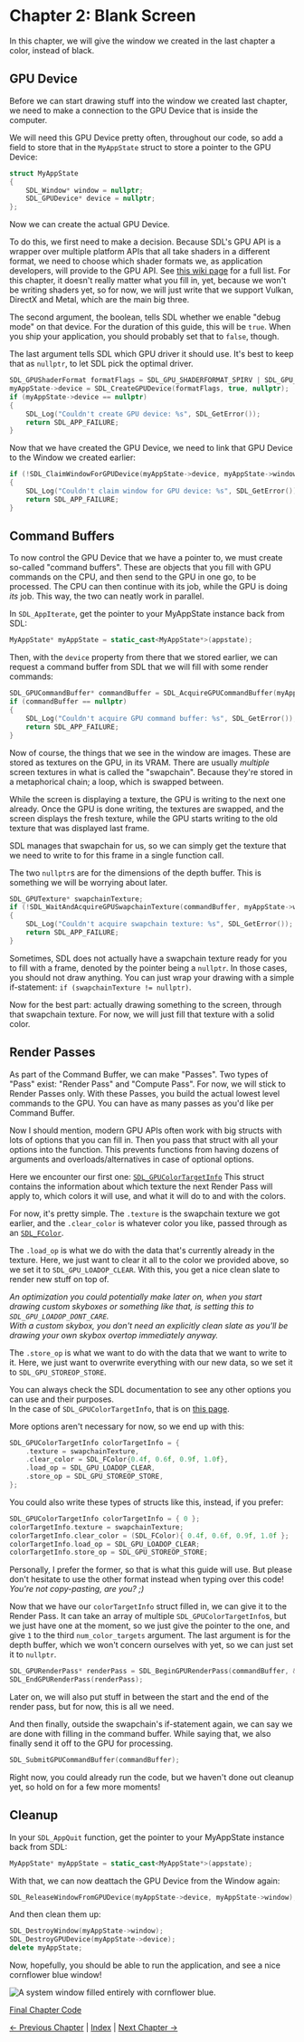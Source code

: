 # Chapter 2: Blank Screen

In this chapter, we will give the window we created in the last chapter a color, instead of black.

## GPU Device

Before we can start drawing stuff into the window we created last chapter,
we need to make a connection to the GPU Device that is inside the computer.

We will need this GPU Device pretty often, throughout our code,
so add a field to store that in the `MyAppState` struct to store a pointer to the GPU Device:

```c++
struct MyAppState
{
	SDL_Window* window = nullptr;
	SDL_GPUDevice* device = nullptr;
};
```

Now we can create the actual GPU Device.

To do this, we first need to make a decision.
Because SDL's GPU API is a wrapper over multiple platform APIs that all take shaders in a different format,
we need to choose which shader formats we, as application developers, will provide to the GPU API.
See [this wiki page](https://wiki.libsdl.org/SDL3/SDL_GPUShaderFormat) for a full list.
For this chapter, it doesn't really matter what you fill in, yet, because we won't be writing shaders yet,
so for now, we will just write that we support Vulkan, DirectX and Metal, which are the main big three.

The second argument, the boolean, tells SDL whether we enable "debug mode" on that device.
For the duration of this guide, this will be `true`.
When you ship your application, you should probably set that to `false`, though.

The last argument tells SDL which GPU driver it should use.
It's best to keep that as `nullptr`, to let SDL pick the optimal driver.

```c++
SDL_GPUShaderFormat formatFlags = SDL_GPU_SHADERFORMAT_SPIRV | SDL_GPU_SHADERFORMAT_DXIL | SDL_GPU_SHADERFORMAT_MSL;
myAppState->device = SDL_CreateGPUDevice(formatFlags, true, nullptr);
if (myAppState->device == nullptr)
{
	SDL_Log("Couldn't create GPU device: %s", SDL_GetError());
	return SDL_APP_FAILURE;
}
```

Now that we have created the GPU Device, we need to link that GPU Device to the Window we created earlier:

```c++
if (!SDL_ClaimWindowForGPUDevice(myAppState->device, myAppState->window))
{
	SDL_Log("Couldn't claim window for GPU device: %s", SDL_GetError());
	return SDL_APP_FAILURE;
}
```

## Command Buffers

To now control the GPU Device that we have a pointer to, we must create so-called "command buffers".
These are objects that you fill with GPU commands on the CPU, and then send to the GPU in one go, to be processed.
The CPU can then continue with its job, while the GPU is doing _its_ job.
This way, the two can neatly work in parallel.

In `SDL_AppIterate`, get the pointer to your MyAppState instance back from SDL:

```c++
MyAppState* myAppState = static_cast<MyAppState*>(appstate);
```

Then, with the `device` property from there that we stored earlier,
we can request a command buffer from SDL that we will fill with some render commands:

```c++
SDL_GPUCommandBuffer* commandBuffer = SDL_AcquireGPUCommandBuffer(myAppState->device);
if (commandBuffer == nullptr)
{
	SDL_Log("Couldn't acquire GPU command buffer: %s", SDL_GetError());
	return SDL_APP_FAILURE;
}
```

Now of course, the things that we see in the window are images. These are stored as textures on the GPU, in its VRAM.
There are usually _multiple_ screen textures in what is called the "swapchain".
Because they're stored in a metaphorical chain; a loop, which is swapped between.

While the screen is displaying a texture, the GPU is writing to the next one already.
Once the GPU is done writing, the textures are swapped, and the screen displays the fresh texture,
while the GPU starts writing to the old texture that was displayed last frame.

SDL manages that swapchain for us, so we can simply get the texture
that we need to write to for this frame in a single function call.

The two `nullptr`s are for the dimensions of the depth buffer. This is something we will be worrying about later.

```c++
SDL_GPUTexture* swapchainTexture;
if (!SDL_WaitAndAcquireGPUSwapchainTexture(commandBuffer, myAppState->window, &swapchainTexture, nullptr, nullptr))
{
	SDL_Log("Couldn't acquire swapchain texture: %s", SDL_GetError());
	return SDL_APP_FAILURE;
}
```

Sometimes, SDL does not actually have a swapchain texture ready for you to fill with a frame,
denoted by the pointer being a `nullptr`. In those cases, you should not draw anything.
You can just wrap your drawing with a simple if-statement: `if (swapchainTexture != nullptr)`.

Now for the best part: actually drawing something to the screen, through that swapchain texture.
For now, we will just fill that texture with a solid color.

## Render Passes

As part of the Command Buffer, we can make "Passes".
Two types of "Pass" exist: "Render Pass" and "Compute Pass".
For now, we will stick to Render Passes only.
With these Passes, you build the actual lowest level commands to the GPU.
You can have as many passes as you'd like per Command Buffer.

Now I should mention, modern GPU APIs often work with big structs with lots of options that you can fill in.
Then you pass that struct with all your options into the function.
This prevents functions from having dozens of arguments and overloads/alternatives in case of optional options.

Here we encounter our first one: [`SDL_GPUColorTargetInfo`](https://wiki.libsdl.org/SDL3/SDL_GPUColorTargetInfo)
This struct contains the information about which texture the next Render Pass will apply to,
which colors it will use, and what it will do to and with the colors.

For now, it's pretty simple.
The `.texture` is the swapchain texture we got earlier,
and the `.clear_color` is whatever color you like, passed through as an
[`SDL_FColor`](https://wiki.libsdl.org/SDL3/SDL_FColor).

The `.load_op` is what we do with the data that's currently already in the texture.
Here, we just want to clear it all to the color we provided above,
so we set it to `SDL_GPU_LOADOP_CLEAR`.
With this, you get a nice clean slate to render new stuff on top of.

_An optimization you could potentially make later on,
when you start drawing custom skyboxes or something like that,
is setting this to `SDL_GPU_LOADOP_DONT_CARE`.  
With a custom skybox, you don't need an explicitly clean slate
as you'll be drawing your own skybox overtop immediately anyway._

The `.store_op` is what we want to do with the data that we want to write to it.
Here, we just want to overwrite everything with our new data,
so we set it to `SDL_GPU_STOREOP_STORE`.

You can always check the SDL documentation to see any other options you can use and their purposes.  
In the case of `SDL_GPUColorTargetInfo`, that is on
[this page](https://wiki.libsdl.org/SDL3/SDL_GPUColorTargetInfo).

More options aren't necessary for now, so we end up with this:

```c++
SDL_GPUColorTargetInfo colorTargetInfo = {
	.texture = swapchainTexture,
	.clear_color = SDL_FColor{0.4f, 0.6f, 0.9f, 1.0f},
	.load_op = SDL_GPU_LOADOP_CLEAR,
	.store_op = SDL_GPU_STOREOP_STORE,
};
```

You could also write these types of structs like this, instead, if you prefer:

```c++
SDL_GPUColorTargetInfo colorTargetInfo = { 0 };
colorTargetInfo.texture = swapchainTexture;
colorTargetInfo.clear_color = (SDL_FColor){ 0.4f, 0.6f, 0.9f, 1.0f };
colorTargetInfo.load_op = SDL_GPU_LOADOP_CLEAR;
colorTargetInfo.store_op = SDL_GPU_STOREOP_STORE;
```

Personally, I prefer the former, so that is what this guide will use.
But please don't hesitate to use the other format instead when typing over this code!  
_You're not copy-pasting, are you? ;)_

Now that we have our `colorTargetInfo` struct filled in, we can give it to the Render Pass.
It can take an array of multiple `SDL_GPUColorTargetInfo`s, but we just have one at the moment,
so we just give the pointer to the one, and give `1` to the third `num_color_targets` argument.
The last argument is for the depth buffer, which we won't concern ourselves with yet, so we can just set it to
`nullptr`.

```c++
SDL_GPURenderPass* renderPass = SDL_BeginGPURenderPass(commandBuffer, &colorTargetInfo, 1, nullptr);
SDL_EndGPURenderPass(renderPass);
```

Later on, we will also put stuff in between the start and the end of the render pass, but for now, this is all we need.

And then finally, outside the swapchain's if-statement again, we can say we are done with filling in the command buffer.
While saying that, we also finally send it off to the GPU for processing.

```c++
SDL_SubmitGPUCommandBuffer(commandBuffer);
```

Right now, you could already run the code, but we haven't done out cleanup yet, so hold on for a few more moments!

## Cleanup

In your `SDL_AppQuit` function, get the pointer to your MyAppState instance back from SDL:

```c++
MyAppState* myAppState = static_cast<MyAppState*>(appstate);
```

With that, we can now deattach the GPU Device from the Window again:

```c++
SDL_ReleaseWindowFromGPUDevice(myAppState->device, myAppState->window);
```

And then clean them up:

```c++
SDL_DestroyWindow(myAppState->window);
SDL_DestroyGPUDevice(myAppState->device);
delete myAppState;
```

Now, hopefully, you should be able to run the application, and see a nice cornflower blue window!

![A system window filled entirely with cornflower blue.](images/01-clearscreen.png)

[Final Chapter Code](https://github.com/TechnicJelle/GPUForBeginners/blob/main/chapters/chapter01/main.cpp)

[← Previous Chapter](../chapter01new/README.md) | [Index](../README.md) | [Next Chapter →](../chapter03new/README.md)
